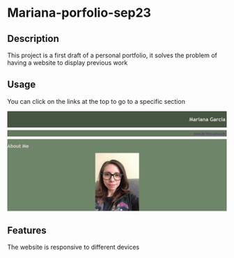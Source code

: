 # Mariana-porfolio-sep23
## Description

This project is a first draft of a personal portfolio, it solves the problem of having a website to display previous work


## Usage

You can click on the links at the top to go to a specific section

![alttext](Assets\Images\Screenshot-portfolio.png)

## Features

The website is responsive to different devices

